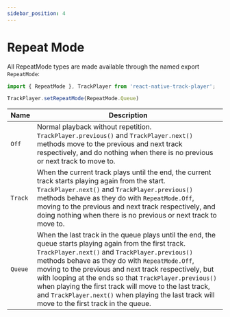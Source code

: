 ```yaml
---
sidebar_position: 4
---
```


# Repeat Mode

All RepeatMode types are made available through the named export `RepeatMode`:

```ts
import { RepeatMode }, TrackPlayer from 'react-native-track-player';

TrackPlayer.setRepeatMode(RepeatMode.Queue)
```

| Name | Description |
|------|-------------|
| `Off` | Normal playback without repetition. `TrackPlayer.previous()` and `TrackPlayer.next()` methods move to the previous and next track respectively, and do nothing when there is no previous or next track to move to. |
| `Track` | When the current track plays until the end, the current track starts playing again from the start. `TrackPlayer.next()` and `TrackPlayer.previous()` methods behave as they do with `RepeatMode.Off`, moving to the previous and next track respectively, and doing nothing when there is no previous or next track to move to. |
| `Queue` | When the last track in the queue plays until the end, the queue starts playing again from the first track. `TrackPlayer.next()` and `TrackPlayer.previous()` methods behave as they do with `RepeatMode.Off`, moving to the previous and next track respectively, but with looping at the ends so that `TrackPlayer.previous()` when playing the first track will move to the last track, and `TrackPlayer.next()` when playing the last track will move to the first track in the queue. |
